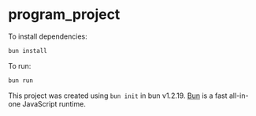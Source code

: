 # program_project

To install dependencies:

```bash
bun install
```

To run:

```bash
bun run 
```

This project was created using `bun init` in bun v1.2.19. [Bun](https://bun.com) is a fast all-in-one JavaScript runtime.
